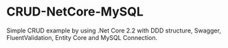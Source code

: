 # CRUD-NetCore-MySQL
Simple CRUD example by using .Net Core 2.2 with DDD structure, Swagger, FluentValidation, Entity Core and MySQL Connection.
